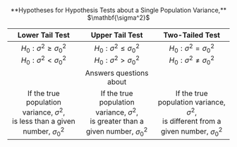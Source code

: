 <br>

<center> **Hypotheses for Hypothesis Tests about a Single Population Variance,** $\mathbf{\sigma^2}$ 
</center>

| **Lower Tail Test** | **Upper Tail Test** | **Two-Tailed Test** |
|:-------------------:|:-------------------:|:-------------------:|
| $H_0:\sigma^2 \geq \sigma_0^2$ <br> $H_0:\sigma^2 < \sigma_0^2$ | $H_0:\sigma^2 \leq \sigma_0^2$ <br> $H_0:\sigma^2 > \sigma_0^2$ | $H_0:\sigma^2 = \sigma_0^2$ <br> $H_0:\sigma^2 \neq \sigma_0^2$ |
|  | Answers questions about |  |
| If the true population variance, $\sigma^2$, <br> is less than a given number, $\sigma_0^2$ | If the true population variance, $\sigma^2$, <br> is greater than a given number, $\sigma_0^2$ | If the true population variance, $\sigma^2$, <br> is different from a given number, $\sigma_0^2$ |

<br>